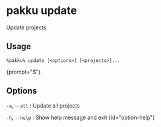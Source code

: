 # pakku update

Update projects.

## Usage

<snippet id="snippet-cmd">

```
%pakku% update [<options>] [<projects>]...
```
{prompt="$"}

</snippet>

## Options

<snippet id="snippet-options">

`-a`, `--all`
: Update all projects

`-h`, `--help`
: Show help message and exit
{id="option-help"}

</snippet>